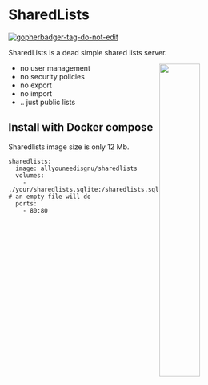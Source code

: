 # SharedLists

<a href='https://github.com/jpoles1/gopherbadger' target='_blank'>![gopherbadger-tag-do-not-edit](https://img.shields.io/badge/Go%20Coverage-79%25-brightgreen.svg?longCache=true&style=flat)</a>

SharedLists is a dead simple shared lists server.

<img align="right" width="40%" src="//i.imgur.com/hhyCr3b.png">

- no user management
- no security policies
- no export
- no import
- .. just public lists

## Install with Docker compose

Sharedlists image size is only 12 Mb.

```
sharedlists:
  image: allyouneedisgnu/sharedlists
  volumes:
    - ./your/sharedlists.sqlite:/sharedlists.sqlite # an empty file will do
  ports:
    - 80:80
```
